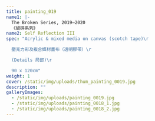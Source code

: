 ```yaml
---
title: painting_019
name1: |-
  The Broken Series, 2019–2020
  《破碎系列》
name2: Self Reflection III
spec: "Acrylic & mixed media on canvas (scotch tape)\r

  壓克力彩及複合媒材畫布（透明膠帶）\r

  (Details 局部)\r

  90 x 120cm"
weight: 1
cover: /static/img/uploads/thum_painting_0019.jpg
description: ""
galleryImages:
  - /static/img/uploads/painting_0019.jpg
  - /static/img/uploads/painting_0018_1.jpg
  - /static/img/uploads/painting_0018_2.jpg
---
```

